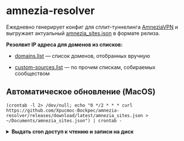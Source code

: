 # amnezia-resolver

Ежедневно генерирует конфиг для сплит-туннелинга [AmneziaVPN](https://github.com/amnezia-vpn) и выгружает актуальный [amnezia_sites.json](https://github.com/Xpucmoc-Bockpec/amnezia-resolver/releases/tag/latest) в формате релиза.

**Резолвит IP адреса для доменов из списков:**

  - [domains.list](./data/domains.list) — список доменов, отобранных вручную

  - [custom-sources.list](./data/custom-sources.list) — по прочим спискам, собираемых сообществом

## Автоматическое обновление (MacOS)

```
(crontab -l 2> /dev/null; echo "0 */2 * * * curl https://github.com/Xpucmoc-Bockpec/amnezia-resolver/releases/download/latest/amnezia_sites.json > ~/Documents/amnezia_sites.json") | crontab -
```

<details>
  <summary><b>Выдать cron доступ к чтению и записи на диск</b></summary>
  <img width="947" alt="image" src="https://github.com/user-attachments/assets/20707a74-c4fc-4a5d-b4b2-95517cd5a2d1">

  - Нажать плюсик снизу
  - **Shift + Command + G** → `/usr/sbin/cron`
 </details>
